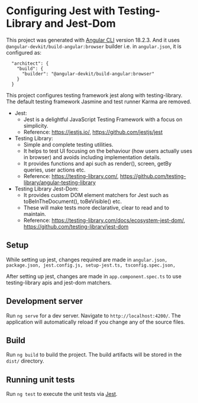# Configuring Jest with Testing-Library and Jest-Dom

This project was generated with [Angular CLI](https://github.com/angular/angular-cli) version 18.2.3.
And it uses `@angular-devkit/build-angular:browser` builder i.e. in `angular.json`, it is configured as:
```
  "architect": {
    "build": {
      "builder": "@angular-devkit/build-angular:browser"
    }
  }
```

This project configures testing framework jest along with testing-library. The default testing framework Jasmine and test runner Karma are removed.
- Jest: 
  - Jest is a delightful JavaScript Testing Framework with a focus on simplicity. 
  - Reference: https://jestjs.io/, https://github.com/jestjs/jest
- Testing Library: 
  - Simple and complete testing utilities. 
  - It helps to test UI focusing on the behaviour (how users actually uses in browser) and avoids including implementation details.
  - It provides functions and api such as render(), screen, getBy queries, user actions etc. 
  - Reference: https://testing-library.com/, https://github.com/testing-library/angular-testing-library
- Testing Library Jest-Dom: 
  - It provides custom DOM element matchers for Jest such as toBeInTheDocument(), toBeVisible() etc.
  - These will make tests more declarative, clear to read and to maintain. 
  - Reference: https://testing-library.com/docs/ecosystem-jest-dom/, https://github.com/testing-library/jest-dom

## Setup
While setting up jest, changes required are made in `angular.json, package.json, jest.config.js, setup-jest.ts, tsconfig.spec.json,`

After setting up jest, changes are made in `app.component.spec.ts` to use testing-library apis and jest-dom matchers.

## Development server

Run `ng serve` for a dev server. Navigate to `http://localhost:4200/`. The application will automatically reload if you change any of the source files.

## Build

Run `ng build` to build the project. The build artifacts will be stored in the `dist/` directory.

## Running unit tests

Run `ng test` to execute the unit tests via [Jest](https://github.com/jestjs/jest).

